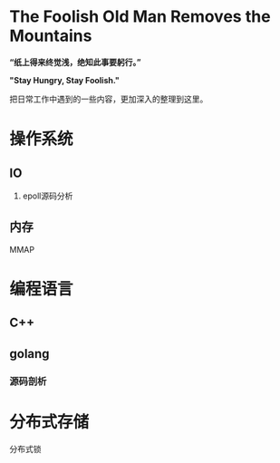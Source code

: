 # The Foolish Old Man Removes the Mountains
  **“纸上得来终觉浅，绝知此事要躬行。”**
  
  **"Stay Hungry, Stay Foolish."**
  
把日常工作中遇到的一些内容，更加深入的整理到这里。


# 操作系统
## IO
1. epoll源码分析  
## 内存
  MMAP

# 编程语言
## C++

## golang
### 源码剖析
# 分布式存储

分布式锁


  
  
